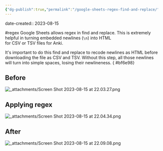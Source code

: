 ```yaml
---
{"dg-publish":true,"permalink":"/google-sheets-regex-find-and-replace/","noteIcon":"2","created":"","updated":""}
---
```


date-created:: 2023-08-15

#regex
Google Sheets allows regex in find and replace. This is extremely helpful in turning embedded newlines (`\n`) into HTML <br/> for CSV or TSV files for Anki. 

It's important to do this find and replace to recode newlines as HTML before downloading the file as CSV and TSV. Without this step, all those newlines will turn into simple spaces, losing their newlineness.
{ #bf6e98}

## Before
![_attachments/Screen Shot 2023-08-15 at 22.03.27.png](/img/user/_attachments/Screen%20Shot%202023-08-15%20at%2022.03.27.png)
## Applying regex

![_attachments/Screen Shot 2023-08-15 at 22.04.34.png](/img/user/_attachments/Screen%20Shot%202023-08-15%20at%2022.04.34.png)
## After

![_attachments/Screen Shot 2023-08-15 at 22.09.08.png](/img/user/_attachments/Screen%20Shot%202023-08-15%20at%2022.09.08.png)

